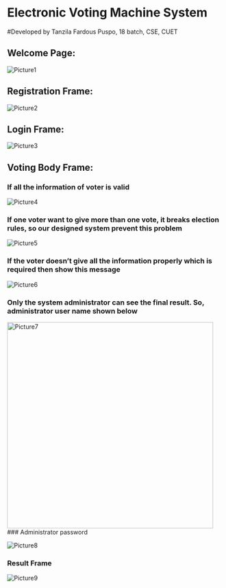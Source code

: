 # Electronic Voting Machine System
#Developed by Tanzila Fardous Puspo, 18 batch, CSE, CUET


## Welcome Page:
![Picture1](https://github.com/TanzilaFardousPuspo/Electronic_Voting_Machine_System-/assets/150069606/bd862a2d-bca4-489c-94f9-c07413050904)
## Registration Frame:
![Picture2](https://github.com/TanzilaFardousPuspo/Electronic_Voting_Machine_System-/assets/150069606/24435110-e709-4cf6-aa0a-189c54e1ece6)
## Login Frame:
![Picture3](https://github.com/TanzilaFardousPuspo/Electronic_Voting_Machine_System-/assets/150069606/2d087549-4bfe-400e-ba72-004d8dcc868e)
## Voting Body Frame:

### If all the information of voter is valid 
![Picture4](https://github.com/TanzilaFardousPuspo/Electronic_Voting_Machine_System-/assets/150069606/7b294967-d35f-47df-9673-b63fb67c2641)
### If one voter want to give more than one vote, it breaks election rules, so our designed system prevent this problem
![Picture5](https://github.com/TanzilaFardousPuspo/Electronic_Voting_Machine_System-/assets/150069606/9259a2a7-c4f4-48b6-ad12-4761fa669cd0)
### If the voter doesn’t give all the information properly  which is required then show this message
![Picture6](https://github.com/TanzilaFardousPuspo/Electronic_Voting_Machine_System-/assets/150069606/3165ff69-4704-439d-94a1-243812542dc3)
### Only the system administrator can see the final result. So, administrator user name shown below
<img width="481" alt="Picture7" src="https://github.com/TanzilaFardousPuspo/Electronic_Voting_Machine_System-/assets/150069606/2e9ab827-1ab6-454b-9e97-3a6965622877">
### Administrator password

![Picture8](https://github.com/TanzilaFardousPuspo/Electronic_Voting_Machine_System-/assets/150069606/da03275b-6829-46bf-a65e-5dd001d96495)
### Result Frame
![Picture9](https://github.com/TanzilaFardousPuspo/Electronic_Voting_Machine_System-/assets/150069606/aca2d3fa-c030-4e11-8e33-0a6b01fc511c)













